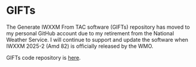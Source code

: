 # GIFTs
The Generate IWXXM From TAC software (GIFTs) repository has moved to my personal GitHub account due to my retirement from the National Weather Service. I will continue to support and update the software when IWXXM 2025-2 (Amd 82) is officially released by the WMO.

GIFTs code repository is [here](https://github.com/mgoberfield/GIFTs).
